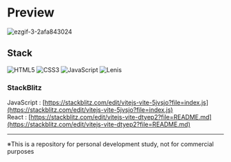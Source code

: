 # Preview
![ezgif-3-2afa843024](https://github.com/user-attachments/assets/85630dc7-9d2d-4808-aacc-c5cec034b652)

## Stack

![HTML5](https://img.shields.io/badge/html5-%23E34F26.svg?style=for-the-badge&logo=html5&logoColor=white)
![CSS3](https://img.shields.io/badge/css3-%231572B6.svg?style=for-the-badge&logo=css3&logoColor=white)
![JavaScript](https://img.shields.io/badge/javascript-%23323330.svg?style=for-the-badge&logo=javascript&logoColor=%23F7DF1E)
![Lenis](https://img.shields.io/badge/Lenis-f48d96?style=for-the-badge)

### StackBlitz

JavaScript : [https://stackblitz.com/edit/vitejs-vite-5jvsjo?file=index.js](https://stackblitz.com/edit/vitejs-vite-5jvsjo?file=index.js) \
React : [https://stackblitz.com/edit/vitejs-vite-dtyep2?file=README.md](https://stackblitz.com/edit/vitejs-vite-dtyep2?file=README.md)

---

※This is a repository for personal development study, not for commercial purposes
